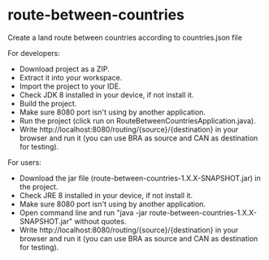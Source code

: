 # route-between-countries
Create a land route between countries according to countries.json file

For developers:
- Download project as a ZIP.
- Extract it into your workspace.
- Import the project to your IDE.
- Check JDK 8 installed in your device, if not install it.
- Build the project.
- Make sure 8080 port isn't using by another application.
- Run the project (click run on RouteBetweenCountriesApplication.java).
- Write http://localhost:8080/routing/{source}/{destination} in your browser and run it (you can use BRA as source and CAN as destination for testing).

For users:
- Download the jar file (route-between-countries-1.X.X-SNAPSHOT.jar) in the project.
- Check JRE 8 installed in your device, if not install it.
- Make sure 8080 port isn't using by another application.
- Open command line and run "java -jar route-between-countries-1.X.X-SNAPSHOT.jar" without quotes.
- Write http://localhost:8080/routing/{source}/{destination} in your browser and run it (you can use BRA as source and CAN as destination for testing).
